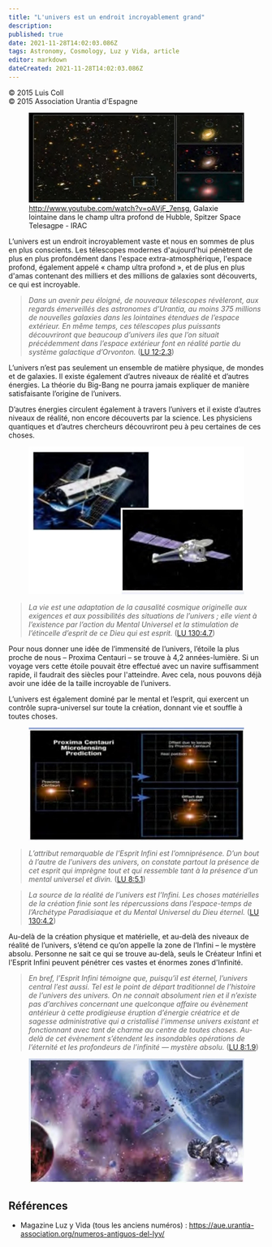 ```yaml
---
title: "L'univers est un endroit incroyablement grand"
description: 
published: true
date: 2021-11-28T14:02:03.086Z
tags: Astronomy, Cosmology, Luz y Vida, article
editor: markdown
dateCreated: 2021-11-28T14:02:03.086Z
---
```


<p class="v-card v-sheet theme--light gray lighten-3 px-2">© 2015 Luis Coll<br>© 2015 Association Urantia d'Espagne</p>


<figure id="Figure_1" class="image urantiapedia">
<img src="/image/article/Luz_y_Vida/LyV39/09.jpg">
<figcaption><a href="http://www.youtube.com/watch?v=oAVjF_7ensg">http://www.youtube.com/watch?v=oAVjF_7ensg</a>, Galaxie lointaine dans le champ ultra profond de Hubble, Spitzer Space Telesagpe - IRAC</figcaption>
</figure>

L’univers est un endroit incroyablement vaste et nous en sommes de plus en plus conscients. Les télescopes modernes d'aujourd'hui pénètrent de plus en plus profondément dans l'espace extra-atmosphérique, l'espace profond, également appelé « champ ultra profond », et de plus en plus d'amas contenant des milliers et des millions de galaxies sont découverts, ce qui est incroyable.

> _Dans un avenir peu éloigné, de nouveaux télescopes révèleront, aux regards émerveillés des astronomes d’Urantia, au moins 375 millions de nouvelles galaxies dans les lointaines étendues de l’espace extérieur. En même temps, ces télescopes plus puissants découvriront que beaucoup d’univers iles que l’on situait précédemment dans l’espace extérieur font en réalité partie du système galactique d’Orvonton._ ([LU 12:2.3](/fr/The_Urantia_Book/12#p2_3))

L’univers n’est pas seulement un ensemble de matière physique, de mondes et de galaxies. Il existe également d’autres niveaux de réalité et d’autres énergies. La théorie du Big-Bang ne pourra jamais expliquer de manière satisfaisante l’origine de l’univers.

D’autres énergies circulent également à travers l’univers et il existe d’autres niveaux de réalité, non encore découverts par la science. Les physiciens quantiques et d’autres chercheurs découvriront peu à peu certaines de ces choses.

<figure id="Figure_2" class="image urantiapedia">
<img src="/image/article/Luz_y_Vida/LyV39/08.jpg">
</figure>

> _La vie est une adaptation de la causalité cosmique originelle aux exigences et aux possibilités des situations de l’univers ; elle vient à l’existence par l’action du Mental Universel et la stimulation de l’étincelle d’esprit de ce Dieu qui est esprit._ ([LU 130:4.7](/fr/The_Urantia_Book/130#p4_7))

Pour nous donner une idée de l’immensité de l’univers, l’étoile la plus proche de nous – Proxima Centauri – se trouve à 4,2 années-lumière. Si un voyage vers cette étoile pouvait être effectué avec un navire suffisamment rapide, il faudrait des siècles pour l'atteindre. Avec cela, nous pouvons déjà avoir une idée de la taille incroyable de l’univers.

L’univers est également dominé par le mental et l’esprit, qui exercent un contrôle supra-universel sur toute la création, donnant vie et souffle à toutes choses.

<figure id="Figure_3" class="image urantiapedia">
<img src="/image/article/Luz_y_Vida/LyV39/10.jpg">
</figure>

> _L’attribut remarquable de l’Esprit Infini est l’omniprésence. D’un bout à l’autre de l’univers des univers, on constate partout la présence de cet esprit qui imprègne tout et qui ressemble tant à la présence d’un mental universel et divin._ ([LU 8:5.1](/fr/The_Urantia_Book/8#p5_1))

> _La source de la réalité de l’univers est l’Infini. Les choses matérielles de la création finie sont les répercussions dans l’espace-temps de l’Archétype Paradisiaque et du Mental Universel du Dieu éternel._ ([LU 130:4.2](/fr/The_Urantia_Book/130#p4_2))

Au-delà de la création physique et matérielle, et au-delà des niveaux de réalité de l’univers, s’étend ce qu’on appelle la zone de l’Infini – le mystère absolu. Personne ne sait ce qui se trouve au-delà, seuls le Créateur Infini et l'Esprit Infini peuvent pénétrer ces vastes et énormes zones d'Infinité.

> _En bref, l’Esprit Infini témoigne que, puisqu’il est éternel, l’univers central l’est aussi. Tel est le point de départ traditionnel de l’histoire de l’univers des univers. On ne connait absolument rien et il n’existe pas d’archives concernant une quelconque affaire ou évènement antérieur à cette prodigieuse éruption d’énergie créatrice et de sagesse administrative qui a cristallisé l’immense univers existant et fonctionnant avec tant de charme au centre de toutes choses. Au-delà de cet évènement s’étendent les insondables opérations de l’éternité et les profondeurs de l’infinité — mystère absolu._ ([LU 8:1.9](/fr/The_Urantia_Book/8#p1_9))

<figure id="Figure_4" class="image urantiapedia">
<img src="/image/article/Luz_y_Vida/LyV39/12.jpg">
</figure>

## Références

- Magazine Luz y Vida (tous les anciens numéros) : https://aue.urantia-association.org/numeros-antiguos-del-lyv/

